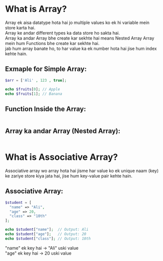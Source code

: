 # What is Array?
Array ek aisa datatype hota hai jo multiple values ko ek hi variable mein store karta hai. <br>
Array ke andar different types ka data store ho sakta hai. <br>
Array ka andar Array bhe create kar sekhte hai means Nested Array
Array mein hum Functions bhe create kar sekhte hai. <br>
jab hum  array banate ho, to har value ka ek number hota hai jise hum index kehte hain.

## Exmaple for Simple Array:
``` php
$arr = ['Ali' , 123 , true];

echo $fruits[0]; // Apple
echo $fruits[1]; // Banana
```

## Function Inside the Array:
``` 

```

## Array ka andar Array (Nested Array):
``` 
```

# What is Associative Array?
Associative array wo array hota hai jisme har value ko ek unique naam (key) ke zariye store kiya jata hai, jise hum key-value pair kehte hain.

## Associative Array:
``` php
$student = [
  "name" => "Ali",
  "age" => 20,
  "class" => "10th"
];

echo $student["name"];  // Output: Ali
echo $student["age"];   // Output: 20
echo $student["class"]; // Output: 10th
```
"name" ek key hai → "Ali" uski value <br>
"age" ek key hai → 20 uski value




